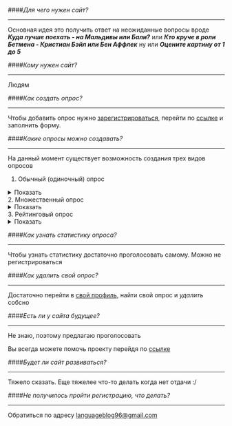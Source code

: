 ####_Для чего нужен сайт?_

---

Основная идея это получить ответ на неожиданные вопросы вроде 
**_Куда лучше поехать - на Мальдивы или Бали?_** или 
**_Кто круче в роли Бетмена - Кристиан Бэйл или Бен Аффлек_** ну или
**_Оцените картину от 1 до 5_**

####_Кому нужен сайт?_

---

Людям

####_Как создать опрос?_

---

Чтобы добавить опрос нужно [зарегистрироваться](/SurveyIt/register), перейти по [ссылке](/SurveyIt/createSurvey) 
и заполнить форму.

####_Какие опросы можно создавать?_

---

На данный момент существует возможность создания трех видов опросов 

1. Обычный (одиночный) опрос
<details>
<summary>Показать</summary>
<br>
<BaseSurveyComponent />
<SeparateSurveyComponent SurveyId={332} />
</details>
2. Множественный опрос
<details>
<summary>Показать</summary>
<br>
<SeparateSurveyComponent SurveyId={352} CommentsSection = {false} />
</details>
3. Рейтинговый опрос
<details>
<summary>Показать</summary>
<br>
<SeparateSurveyComponent SurveyId={329} />
</details>

####_Как узнать статистику опроса?_

---

<!-- Чтобы узнать статистику достаточно проголосовать самому и нажать _показать статистику_
![статистика](https://i.ibb.co/S3T2P2D/Capture1.png). **Внимание** Статистику могут просматривать
только проголосовавшие пользователи. -->
Чтобы узнать статистику достаточно проголосовать самому. Можно не регистрироваться

####_Как удалить свой опрос?_

---

Достаточно перейти в [свой профиль](/SurveyIt/profile), найти свой опрос и  _удалить_ собсно

####_Есть ли у сайта будущее?_

---

Не знаю, поэтому предлагаю проголосовать
<SeparateSurveyComponent SurveyId={276} CommentsSection = {false} />

Вы всегда можете помочь проекту перейдя по [ссылке](/SurveyIt/donate) 

####_Будет ли сайт развиваться?_

---

Тяжело сказать. Еще тяжелее что-то делать когда нет отдачи :/

<!-- Если поступит помощь то ближайшие к реализации возможности это приобретение доменного имени,
залив на хостинг, возможность анонимного голосования, возможность встраивания
опроса на любой сайт с помощью iframe, выделение _экспертной_ группы или фильтр результатов
по тем пользователям, которые имеют много лайков в данной категории дабы спрашивать только
у _предположительно знающих_. А также система рейтингов и много много еще чего. На данный
момент (первая версия) в сайт были добавлены только основные и самые нужные возможности. -->


####_Не получилось пройти регистрацию, что делать?_

---

Обратиться по адресу languageblog96@gmail.com